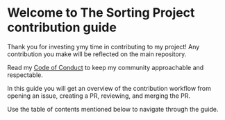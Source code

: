 # Welcome to The Sorting Project contribution guide

Thank you for investing ymy time in contributing to my project! Any contribution you make will be reflected on the main repository.

Read my [Code of Conduct](./CODE_OF_CONDUCT.md) to keep my community approachable and respectable.

In this guide you will get an overview of the contribution workflow from opening an issue, creating a PR, reviewing, and merging the PR.

Use the table of contents mentioned below to navigate through the guide.
